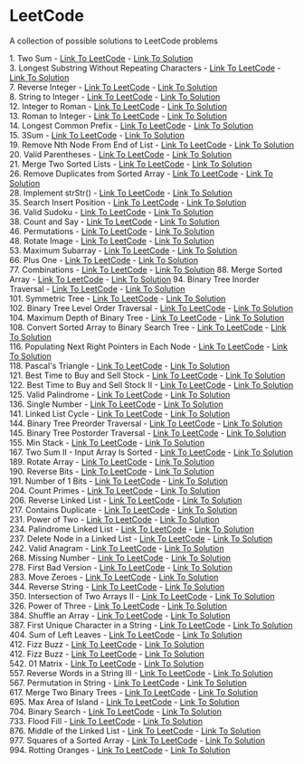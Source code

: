 # LeetCode
A collection of possible solutions to LeetCode problems

1\. Two Sum - [Link To LeetCode](https://leetcode.com/problems/two-sum) - [Link To Solution](https://github.com/OneFiveFour/LeetCode/blob/main/app/src/test/java/com/onefivefour/codekatas/arrays/TwoSum.kt)  
3\. Longest Substring Without Repeating Characters - [Link To LeetCode](https://leetcode.com/problems/longest-substring-without-repeating-characters) - [Link To Solution](https://github.com/OneFiveFour/LeetCode/blob/main/app/src/test/java/com/onefivefour/codekatas/strings/LongestUniqueSubstring.kt)  
7\. Reverse Integer - [Link To LeetCode](https://leetcode.com/problems/reverse-integer) - [Link To Solution](https://github.com/OneFiveFour/LeetCode/blob/main/app/src/test/java/com/onefivefour/codekatas/strings/ReverseInteger.kt)  
8\. String to Integer - [Link To LeetCode](https://leetcode.com/problems/string-to-integer-atoi/) - [Link To Solution](https://github.com/OneFiveFour/LeetCode/blob/main/app/src/test/java/com/onefivefour/codekatas/strings/StringToInteger.kt)  
12\. Integer to Roman - [Link To LeetCode](https://leetcode.com/problems/integer-to-roman) - [Link To Solution](https://github.com/OneFiveFour/LeetCode/blob/main/app/src/test/java/com/onefivefour/codekatas/math/IntegerToRoman.kt)  
13\. Roman to Integer - [Link To LeetCode](https://leetcode.com/problems/roman-to-integer) - [Link To Solution](https://github.com/OneFiveFour/LeetCode/blob/main/app/src/test/java/com/onefivefour/codekatas/math/RomanToInteger.kt)  
14\. Longest Common Prefix - [Link To LeetCode](https://leetcode.com/problems/longest-common-prefix) - [Link To Solution](https://github.com/OneFiveFour/LeetCode/blob/main/app/src/test/java/com/onefivefour/codekatas/strings/LongestCommonPrefix.kt)  
15\. 3Sum - [Link To LeetCode](https://leetcode.com/problems/3sum) - [Link To Solution](https://github.com/OneFiveFour/LeetCode/blob/main/app/src/test/java/com/onefivefour/codekatas/arrays/ThreeSum.kt)  
19\. Remove Nth Node From End of List  - [Link To LeetCode](https://leetcode.com/problems/remove-nth-node-from-end-of-list) - [Link To Solution](https://github.com/OneFiveFour/LeetCode/blob/main/app/src/test/java/com/onefivefour/codekatas/linkedlists/RemoveNthNode.kt)  
20\. Valid Parentheses  - [Link To LeetCode](https://leetcode.com/problems/valid-parentheses) - [Link To Solution](https://github.com/OneFiveFour/LeetCode/blob/main/app/src/test/java/com/onefivefour/codekatas/strings/ValidParentheses.kt)  
21\. Merge Two Sorted Lists  - [Link To LeetCode](https://leetcode.com/problems/merge-two-sorted-lists/) - [Link To Solution](https://github.com/OneFiveFour/LeetCode/blob/main/app/src/test/java/com/onefivefour/codekatas/linkedlists/MergeTwoSortedLists.kt)  
26\. Remove Duplicates from Sorted Array - [Link To LeetCode](https://leetcode.com/problems/remove-duplicates-from-sorted-array) - [Link To Solution](https://github.com/OneFiveFour/LeetCode/blob/main/app/src/test/java/com/onefivefour/codekatas/arrays/RemoveDuplicates.kt)  
28\. Implement strStr() - [Link To LeetCode](https://leetcode.com/problems/implement-strstr) - [Link To Solution](https://github.com/OneFiveFour/LeetCode/blob/main/app/src/test/java/com/onefivefour/codekatas/strings/StrStr.kt)  
35\. Search Insert Position - [Link To LeetCode](https://leetcode.com/problems/search-insert-position) - [Link To Solution](https://github.com/OneFiveFour/LeetCode/blob/main/app/src/test/java/com/onefivefour/codekatas/binarysearch/SearchInsertPosition.kt)  
36\. Valid Sudoku - [Link To LeetCode](https://leetcode.com/problems/valid-sudoku) - [Link To Solution](https://github.com/OneFiveFour/LeetCode/blob/main/app/src/test/java/com/onefivefour/codekatas/arrays/ValidSudoku.kt)  
38\. Count and Say - [Link To LeetCode](https://leetcode.com/problems/count-and-say) - [Link To Solution](https://github.com/OneFiveFour/LeetCode/blob/main/app/src/test/java/com/onefivefour/codekatas/strings/CountAndSay.kt)  
46\. Permutations - [Link To LeetCode](https://leetcode.com/problems/count-and-say) - [Link To Solution](https://github.com/OneFiveFour/LeetCode/blob/main/app/src/test/java/com/onefivefour/codekatas/backtracking/Permutations.kt)  
48\. Rotate Image - [Link To LeetCode](https://leetcode.com/problems/permutations) - [Link To Solution](https://github.com/OneFiveFour/LeetCode/blob/main/app/src/test/java/com/onefivefour/codekatas/arrays/RotateImage.kt)  
53\. Maximum Subarray - [Link To LeetCode](https://leetcode.com/problems/maximum-subarray) - [Link To Solution](https://github.com/OneFiveFour/LeetCode/blob/main/app/src/test/java/com/onefivefour/codekatas/arrays/MaximumSubarray.kt)  
66\. Plus One - [Link To LeetCode](https://leetcode.com/problems/plus-one) - [Link To Solution](https://github.com/OneFiveFour/LeetCode/blob/main/app/src/test/java/com/onefivefour/codekatas/arrays/PlusOne.kt)  
77\. Combinations - [Link To LeetCode](https://leetcode.com/problems/combinations) - [Link To Solution](https://github.com/OneFiveFour/LeetCode/blob/main/app/src/test/java/com/onefivefour/codekatas/backtracking/Combinations.kt)
88\. Merge Sorted Array - [Link To LeetCode](https://leetcode.com/problems/merge-sorted-array) - [Link To Solution](https://github.com/OneFiveFour/LeetCode/blob/main/app/src/test/java/com/onefivefour/codekatas/arrays/MergeSortedArray.kt)
94\. Binary Tree Inorder Traversal - [Link To LeetCode](https://leetcode.com/problems/binary-tree-inorder-traversal) - [Link To Solution]()  
101\. Symmetric Tree - [Link To LeetCode](https://leetcode.com/problems/symmetric-tree) - [Link To Solution](https://github.com/OneFiveFour/LeetCode/blob/main/app/src/test/java/com/onefivefour/codekatas/trees/SymmetricTree.kt)  
102\. Binary Tree Level Order Traversal - [Link To LeetCode](https://leetcode.com/problems/binary-tree-level-order-traversal) - [Link To Solution](https://github.com/OneFiveFour/LeetCode/blob/main/app/src/test/java/com/onefivefour/codekatas/trees/BinaryTreeLevelOrderTraversal.kt)  
104\. Maximum Depth of Binary Tree - [Link To LeetCode](https://leetcode.com/problems/maximum-depth-of-binary-tree) - [Link To Solution](https://github.com/OneFiveFour/LeetCode/blob/main/app/src/test/java/com/onefivefour/codekatas/trees/MaximumDepthOfBinaryTree.kt)  
108\. Convert Sorted Array to Binary Search Tree - [Link To LeetCode](https://leetcode.com/problems/convert-sorted-array-to-binary-search-tree/) - [Link To Solution](https://github.com/OneFiveFour/LeetCode/blob/main/app/src/test/java/com/onefivefour/codekatas/trees/ConvertSortedArrayToBinarySearchTree.kt)  
116\. Populating Next Right Pointers in Each Node - [Link To LeetCode](https://leetcode.com/problems/populating-next-right-pointers-in-each-node/) - [Link To Solution](https://github.com/OneFiveFour/LeetCode/blob/main/app/src/test/java/com/onefivefour/codekatas/trees/PointersToRight.kt)  
118\. Pascal's Triangle - [Link To LeetCode](https://leetcode.com/problems/pascals-triangle) - [Link To Solution](https://github.com/OneFiveFour/LeetCode/blob/main/app/src/test/java/com/onefivefour/codekatas/math/PascalsTriangle.kt)  
121\. Best Time to Buy and Sell Stock - [Link To LeetCode](https://leetcode.com/problems/best-time-to-buy-and-sell-stock) - [Link To Solution](https://github.com/OneFiveFour/LeetCode/blob/main/app/src/test/java/com/onefivefour/codekatas/arrays/BestTimeToBuyAndSellStock.kt)  
122\. Best Time to Buy and Sell Stock II - [Link To LeetCode](https://leetcode.com/problems/best-time-to-buy-and-sell-stock-ii) - [Link To Solution](https://github.com/OneFiveFour/LeetCode/blob/main/app/src/test/java/com/onefivefour/codekatas/arrays/BestTimeToBuyAndSellStock2.kt)  
125\. Valid Palindrome - [Link To LeetCode](https://leetcode.com/problems/valid-palindrome) - [Link To Solution](https://github.com/OneFiveFour/LeetCode/blob/main/app/src/test/java/com/onefivefour/codekatas/strings/ValidPalindrome.kt)  
136\. Single Number - [Link To LeetCode](https://leetcode.com/problems/single-number) - [Link To Solution](https://github.com/OneFiveFour/LeetCode/blob/main/app/src/test/java/com/onefivefour/codekatas/arrays/SingleNumber.kt)  
141\. Linked List Cycle - [Link To LeetCode](https://leetcode.com/problems/linked-list-cycle) - [Link To Solution](https://github.com/OneFiveFour/LeetCode/blob/main/app/src/test/java/com/onefivefour/codekatas/linkedlists/LinkedListCycle.kt)  
144\. Binary Tree Preorder Traversal - [Link To LeetCode](https://leetcode.com/problems/binary-tree-preorder-traversal) - [Link To Solution]()  
145\. Binary Tree Postorder Traversal - [Link To LeetCode](https://leetcode.com/problems/binary-tree-postorder-traversal) - [Link To Solution]()  
155\. Min Stack - [Link To LeetCode](https://leetcode.com/problems/min-stack) - [Link To Solution](https://github.com/OneFiveFour/LeetCode/blob/main/app/src/test/java/com/onefivefour/codekatas/design/MinStack.kt)  
167\. Two Sum II - Input Array Is Sorted - [Link To LeetCode](https://leetcode.com/problems/two-sum-ii-input-array-is-sorted) - [Link To Solution](https://github.com/OneFiveFour/LeetCode/blob/main/app/src/test/java/com/onefivefour/codekatas/arrays/TwoSum2.kt)  
189\. Rotate Array - [Link To LeetCode](https://leetcode.com/problems/rotate-array) - [Link To Solution](https://github.com/OneFiveFour/LeetCode/blob/main/app/src/test/java/com/onefivefour/codekatas/arrays/RotateArray.kt)  
190\. Reverse Bits - [Link To LeetCode](https://leetcode.com/problems/reverse-bits) - [Link To Solution](https://github.com/OneFiveFour/LeetCode/blob/main/app/src/test/java/com/onefivefour/codekatas/bits/ReverseBits.kt)  
191\. Number of 1 Bits - [Link To LeetCode](https://leetcode.com/problems/number-of-1-bits) - [Link To Solution](https://github.com/OneFiveFour/LeetCode/blob/main/app/src/test/java/com/onefivefour/codekatas/bits/NumberOf1Bit.kt)  
204\. Count Primes - [Link To LeetCode](https://leetcode.com/problems/count-primes) - [Link To Solution](https://github.com/OneFiveFour/LeetCode/blob/main/app/src/test/java/com/onefivefour/codekatas/math/CountPrimes.kt)  
206\. Reverse Linked List - [Link To LeetCode](https://leetcode.com/problems/reverse-linked-list) - [Link To Solution](https://github.com/OneFiveFour/LeetCode/blob/main/app/src/test/java/com/onefivefour/codekatas/linkedlists/ReverseLinkedList.kt)  
217\. Contains Duplicate - [Link To LeetCode](https://leetcode.com/problems/contains-duplicate) - [Link To Solution](https://github.com/OneFiveFour/LeetCode/blob/main/app/src/test/java/com/onefivefour/codekatas/arrays/AreThereDuplicates.kt)  
231\. Power of Two - [Link To LeetCode](https://leetcode.com/problems/power-of-two) - [Link To Solution](https://github.com/OneFiveFour/LeetCode/blob/main/app/src/test/java/com/onefivefour/codekatas/bits/PowerOfTwo.kt)  
234\. Palindrome Linked List - [Link To LeetCode](https://leetcode.com/problems/palindrome-linked-list/) - [Link To Solution](https://github.com/OneFiveFour/LeetCode/blob/main/app/src/test/java/com/onefivefour/codekatas/linkedlists/PalindromeLinkedList.kt)  
237\. Delete Node in a Linked List - [Link To LeetCode](https://leetcode.com/problems/delete-node-in-a-linked-list) - [Link To Solution](https://github.com/OneFiveFour/LeetCode/blob/main/app/src/test/java/com/onefivefour/codekatas/linkedlists/DeleteNodeInLinkedList.kt)  
242\. Valid Anagram - [Link To LeetCode](https://leetcode.com/problems/valid-anagram) - [Link To Solution](https://github.com/OneFiveFour/LeetCode/blob/main/app/src/test/java/com/onefivefour/codekatas/strings/ValidAnagram.kt)  
268\. Missing Number - [Link To LeetCode](https://leetcode.com/problems/missing-number) - [Link To Solution](https://github.com/OneFiveFour/LeetCode/blob/main/app/src/test/java/com/onefivefour/codekatas/arrays/MissingNumber.kt)  
278\. First Bad Version - [Link To LeetCode](https://leetcode.com/problems/first-bad-version) - [Link To Solution](https://github.com/OneFiveFour/LeetCode/blob/main/app/src/test/java/com/onefivefour/codekatas/binarysearch/FirstBadVersion.kt)  
283\. Move Zeroes - [Link To LeetCode](https://leetcode.com/problems/move-zeroes) - [Link To Solution](https://github.com/OneFiveFour/LeetCode/blob/main/app/src/test/java/com/onefivefour/codekatas/arrays/MoveZeroes.kt)  
344\. Reverse String - [Link To LeetCode](https://leetcode.com/problems/reverse-string) - [Link To Solution](https://github.com/OneFiveFour/LeetCode/blob/main/app/src/test/java/com/onefivefour/codekatas/strings/ReverseString.kt)  
350\. Intersection of Two Arrays II - [Link To LeetCode](https://leetcode.com/problems/intersection-of-two-arrays-ii) - [Link To Solution](https://github.com/OneFiveFour/LeetCode/blob/main/app/src/test/java/com/onefivefour/codekatas/arrays/IntersectionOfTwoArrays.kt)  
326\. Power of Three - [Link To LeetCode](https://leetcode.com/problems/power-of-three) - [Link To Solution](https://github.com/OneFiveFour/LeetCode/blob/main/app/src/test/java/com/onefivefour/codekatas/math/PowerOfThree.kt)  
384\. Shuffle an Array - [Link To LeetCode](https://leetcode.com/problems/shuffle-an-array) - [Link To Solution](https://github.com/OneFiveFour/LeetCode/blob/main/app/src/test/java/com/onefivefour/codekatas/design/ShuffleArray.kt)  
387\. First Unique Character in a String - [Link To LeetCode](https://leetcode.com/problems/first-unique-character-in-a-string) - [Link To Solution](https://github.com/OneFiveFour/LeetCode/blob/main/app/src/test/java/com/onefivefour/codekatas/strings/FirstUniqueCharacter.kt)  
404\. Sum of Left Leaves - [Link To LeetCode](https://leetcode.com/problems/sum-of-left-leaves) - [Link To Solution](https://github.com/OneFiveFour/LeetCode/blob/main/app/src/test/java/com/onefivefour/codekatas/trees/SumOfLeftLeaves.kt)  
412\. Fizz Buzz - [Link To LeetCode](https://leetcode.com/problems/fizz-buzz) - [Link To Solution](https://github.com/OneFiveFour/LeetCode/blob/main/app/src/test/java/com/onefivefour/codekatas/math/FizzBuzz.kt)  
412\. Fizz Buzz - [Link To LeetCode](https://leetcode.com/problems/hamming-distance) - [Link To Solution](https://github.com/OneFiveFour/LeetCode/blob/main/app/src/test/java/com/onefivefour/codekatas/math/FizzBuzz.kt)  
542\. 01 Matrix - [Link To LeetCode](https://leetcode.com/problems/01-matrix) - [Link To Solution](https://github.com/OneFiveFour/LeetCode/blob/main/app/src/test/java/com/onefivefour/codekatas/arrays/Matrix01.kt)  
557\. Reverse Words in a String III - [Link To LeetCode](https://leetcode.com/problems/reverse-words-in-a-string-iii) - [Link To Solution](https://github.com/OneFiveFour/LeetCode/blob/main/app/src/test/java/com/onefivefour/codekatas/strings/ReverseWordInAString3.kt)  
567\. Permutation in String - [Link To LeetCode](https://leetcode.com/problems/permutation-in-string) - [Link To Solution](https://github.com/OneFiveFour/LeetCode/blob/main/app/src/test/java/com/onefivefour/codekatas/strings/PermutationInString.kt)  
617\. Merge Two Binary Trees - [Link To LeetCode](https://leetcode.com/problems/merge-two-binary-trees) - [Link To Solution](https://github.com/OneFiveFour/LeetCode/blob/main/app/src/test/java/com/onefivefour/codekatas/trees/MergeBinaryTree.kt)  
695\. Max Area of Island - [Link To LeetCode](https://leetcode.com/problems/max-area-of-island) - [Link To Solution](https://github.com/OneFiveFour/LeetCode/blob/main/app/src/test/java/com/onefivefour/codekatas/arrays/MaxAreaOfLand.kt)  
704\. Binary Search - [Link To LeetCode](https://leetcode.com/problems/binary-search) - [Link To Solution](https://github.com/OneFiveFour/LeetCode/blob/main/app/src/test/java/com/onefivefour/codekatas/binarysearch/BinarySearch.kt)  
733\. Flood Fill - [Link To LeetCode](https://leetcode.com/problems/flood-fill) - [Link To Solution](https://github.com/OneFiveFour/LeetCode/blob/main/app/src/test/java/com/onefivefour/codekatas/arrays/FloodFill.kt)  
876\. Middle of the Linked List - [Link To LeetCode](https://leetcode.com/problems/middle-of-the-linked-list) - [Link To Solution](https://github.com/OneFiveFour/LeetCode/blob/main/app/src/test/java/com/onefivefour/codekatas/linkedlists/MiddleOfLinkedList.kt)  
977\. Squares of a Sorted Array - [Link To LeetCode](https://leetcode.com/problems/squares-of-a-sorted-array) - [Link To Solution](https://github.com/OneFiveFour/LeetCode/blob/main/app/src/test/java/com/onefivefour/codekatas/arrays/SquaresOfASortedArray.kt)  
994\. Rotting Oranges - [Link To LeetCode](https://leetcode.com/problems/rotting-oranges) - [Link To Solution](https://github.com/OneFiveFour/LeetCode/blob/main/app/src/test/java/com/onefivefour/codekatas/arrays/RottingOranges.kt)  

